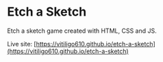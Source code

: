 # Etch a Sketch
Etch a sketch game created with HTML, CSS and JS.

Live site: [https://vitiligo610.github.io/etch-a-sketch](https://vitiligo610.github.io/etch-a-sketch)
